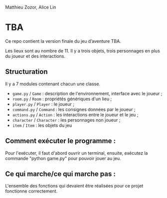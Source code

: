 ﻿Matthieu Zozor, Alice Lin 

# TBA

Ce repo contient la version finale du jeu d’aventure TBA.

Les lieux sont au nombre de 11. Il y a trois objets, trois personnages en plus du joueur et des interactions. 


## Structuration

Il y a 7 modules contenant chacun une classe.

- `game.py` / `Game` : description de l'environnement, interface avec le joueur ;
- `room.py` / `Room` : propriétés génériques d'un lieu  ;
- `player.py` / `Player` : le joueur ;
- `command.py` / `Command` : les consignes données par le joueur ;
- `actions.py` / `Action` : les interactions entre le joueur et le jeu ;
- `character` / `Character` : les personnages non joueur ;
- `item` / `Item` : les objets du jeu

## Comment exécuter le programme :

Pour l'exécuter, il faut d'abord ouvrir un terminal, ensuite, exécutez la commande "python game.py" pour pouvoir jouer au jeu.

## Ce qui marche/ce qui marche pas :

L'ensemble des fonctions qui devaient être réalisées pour ce projet fonctionne correctement. 
